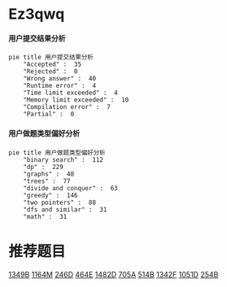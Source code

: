 # Ez3qwq

<!-- tabs:start -->



#### **用户提交结果分析**

```mermaid
pie title 用户提交结果分析
    "Accepted" :  35
    "Rejected" :  0
    "Wrong answer" :  40
    "Runtime error" :  4
    "Time limit exceeded" :  4
    "Memory limit exceeded" :  10
    "Compilation error" :  7
    "Partial" :  0
```

#### **用户做题类型偏好分析**

```mermaid
pie title 用户做题类型偏好分析
    "binary search" :  112
    "dp" :  229
    "graphs" :  48
    "trees" :  77
    "divide and conquer" :  63
    "greedy" :  146
    "two pointers" :  88
    "dfs and similar" :  31
    "math" :  31
```



<!-- tabs:end -->
# 推荐题目
[1349B](https://codeforces.com/contest/1349/problem/B)
[1164M](https://codeforces.com/contest/1164/problem/M)
[246D](https://codeforces.com/contest/246/problem/D)
[464E](https://codeforces.com/contest/464/problem/E)
[1482D](https://codeforces.com/contest/1482/problem/D)
[705A](https://codeforces.com/contest/705/problem/A)
[514B](https://codeforces.com/contest/514/problem/B)
[1342F](https://codeforces.com/contest/1342/problem/F)
[1051D](https://codeforces.com/contest/1051/problem/D)
[254B](https://codeforces.com/contest/254/problem/B)
